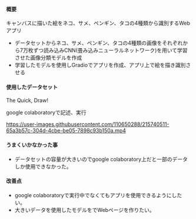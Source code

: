 #### 概要
キャンバスに描いた絵をネコ、サメ、ペンギン、タコの4種類から識別するWebアプリ

* データセットからネコ、サメ、ペンギン、タコの4種類の画像をそれぞれから7万枚ずつ読み込みCNN(畳み込みニューラルネットワーク)を用いて学習させた画像分類モデルを作成
* 学習したモデルを使用しGradioでアプリを作成、アプリ上で絵を描き識別させる

#### 使用したデータセット 
The Quick, Draw!

google colaboratoryで記述、実行

https://user-images.githubusercontent.com/110650288/215740511-65a3b57c-304d-4cbe-be05-7898c93b150a.mp4

#### うまくいかなかった事
* データセットの容量が大きいのでgoogle colaboratory上だと一部のデータしか使用できなかった。

#### 改善点
* google colaboratoryで実行中でなくてもアプリを使用できるようにしたい。
* 大きいデータを使用したモデルをでWebページを作りたい。
